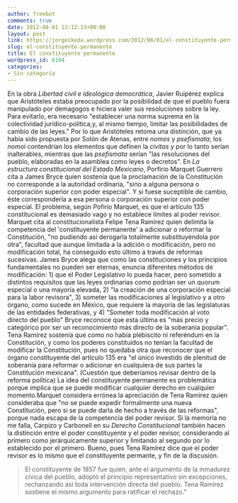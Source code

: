 ```yaml
---
author: freebot
comments: true
date: 2012-08-01 13:12:13+00:00
layout: post
link: https://jorgeikeda.wordpress.com/2012/08/01/el-constituyente-permanente/
slug: el-constituyente-permanente
title: El constituyente permanente
wordpress_id: 6194
categories:
- Sin categoría
---
```


En la obra _Libertad civil e ideológica democrática_, Javier Ruipérez explica que Aristóteles estaba preocupado por la posibilidad de que el pueblo fuera manipulado por demagogos e hiciera valer sus resoluciones sobre la ley. Para evitarlo, era necesario "establecer una norma suprema en la colectividad jurídico-política,y, al mismo tiempo, limitar las posibilidades de cambio de las leyes." Por lo que Aristóteles retoma una distinción, que ya había sido propuesta por Solón de Atenas, entre _nomos_ y _psefismata_; los _nomoi_ contendrían los elementos que definen la _civitas_ y por lo tanto serían inalterables, mientras que las _psefismata_ serían "las resoluciones del pueblo, elaboradas en la asamblea como leyes o decretos". 
En _La estructura constitucional del Estado Mexicano_, Porfirio Marquet Guerrero cita a James Bryce quien sostenía que la proclamación de la Constitución no corresponde a la autoridad ordinaria, "sino a alguna persona o corporación superior con poder especial". Y si fuese suceptible de cambio, éste correspondería a esa persona o corporación superior con poder especial. El problema, según Pofirio Marquet, es que el artículo 135 constitucional es demasiado vago y no establece límites al poder revisor. 
Marquet cita al constitucionalista Felipe Tena Ramírez quien delimita la competencia del 'constituyente permanente' a adicionar o reformar la Constitución, "no pudiendo así derogarla totalmente substituyéndola por otra", facultad que aunque limitada a la adición o modificación, pero no modificación total, ha conseguido esto último a través de reformas sucesivas. 
James Bryce alega que como las constituciones y los principios fundamentales no pueden ser eternas, enuncia diferentes métodos de modificación: 1) que el Poder Legislativo lo pueda hacer, pero sometido a distintos requisitos que las leyes ordinarias como podrían ser un quorum especial o una mayoría elevada, 2) "la creación de una corporación especial para la labor revisora", 3) someter las modificaciones al legislativo y a otro órgano, como sucede en México, que requiere la mayoría de las legislaturas de las entidades federativas, y 4) "Someter toda modificación al voto directo del pueblo" Bryce reconoce que esta última es "más precio y categórico por ser un reconocimiento más directo de la soberanía popular". 
Tena Ramírez sostenía que como no había plebiscito ni referéndum en la Constitución, y como los poderes constituidos no tenían la facultad de modificar la Constitución, pues no quedaba otra que reconocer que el órgano constituyente del artículo 135 era "el único investido de plenitud de soberanía para reformar o adicionar en cualquiera de sus partes la Constitución mexicana". (Cuestión que deberíamos revisar dentro de la reforma política)
La idea del constituyente permanente es problemática porque implica que se puede modificar cualquier derecho en cualquier momento.Marquet considera errónea la apreciación de Tena Ramírez quien consideraba que "no se puede expedir formalmente una nueva Constitución, pero si se puede darla de hecho a través de las reformas", porque nada escapa de la competencia del poder revisor. Si la memoria no me falla, Carpizo y Carbonell en su _Derecho Constitucional_ también hacen la distinción entre el  poder constituyente y el poder revisor, considerando al primero como jerárquicamente superior y limitando al segundo por lo establecido por el primero. Bueno, pues Tena Ramírez dice que el poder revisor es lo mismo que el constituyente permante, y fin de la discusión. 




<blockquote>El constituyente de 1857 fue quien, ante el argumento de la inmadurez cívica del pueblo, adoptó el principio representativo sin excepciones, rechanzando  así toda intervención directa del pueblo. Tena Ramírez sostiene el mismo argumento para ratificar el rechazo."</blockquote>




   
